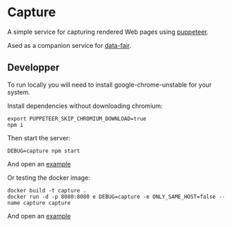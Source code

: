 # Capture

A simple service for capturing rendered Web pages using [puppeteer](https://github.com/GoogleChrome/puppeteer).

Ased as a companion service for [data-fair](https://koumoul-dev.github.io/data-fair/).

## Developper

To run locally you will need to install google-chrome-unstable for your system.

Install dependencies without downloading chromium:

    export PUPPETEER_SKIP_CHROMIUM_DOWNLOAD=true
    npm i

Then start the server:

    DEBUG=capture npm start

And open an [example](http://localhost:5607/api/v1/screenshot?target=https://koumoul-dev.github.io/data-fair/)

Or testing the docker image:

    docker build -t capture .
    docker run -d -p 8080:8080 e DEBUG=capture -e ONLY_SAME_HOST=false --name capture capture

And open an [example](http://localhost:8080/api/v1/screenshot?target=https://koumoul-dev.github.io/data-fair/)
